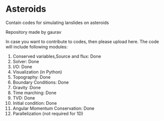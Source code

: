 # Asteroids
Contain codes for simulating lanslides on asteroids

Repository made by gaurav


 In case you want to contribute to codes, then please upload here. The code will include following modules:
1. Conserved variables,Source and flux: Done
2. Solver: Done
3. I/O: Done
4. Visualization (in Python)
5. Topography: Done
6. Boundary Conditions: Done
7. Gravity :Done
8. Time marching: Done
9. TVD: Done
10. Initial condition: Done 
11. Angular Momentum Conservation: Done
12. Parallelization (not required for 1D)
